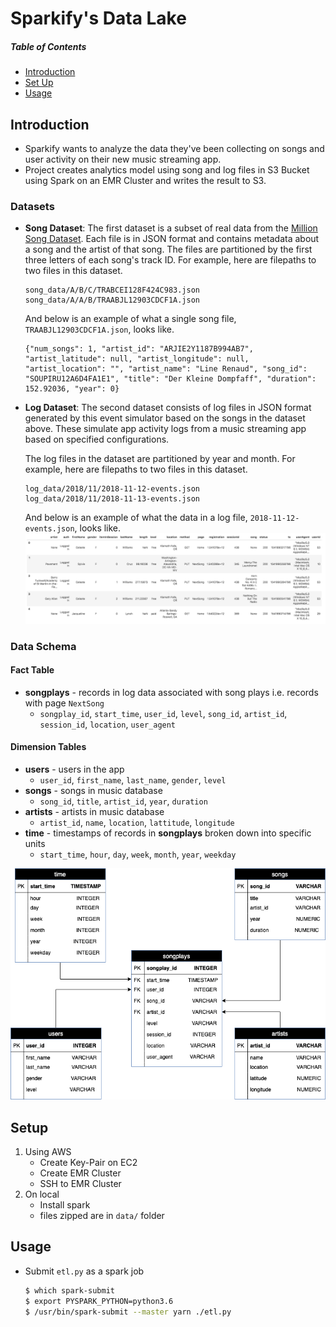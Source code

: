 # Sparkify's Data Lake
##### Table of Contents  
- [Introduction](#introduction)
- [Set Up](#setup)
- [Usage](#usage)

## Introduction
* Sparkify wants to analyze the data they've been collecting on songs and user activity on their new music streaming app.
* Project creates analytics model using song and log files in S3 Bucket using Spark on an EMR Cluster and writes the result to S3.

### Datasets
* **Song Dataset**:
    The first dataset is a subset of real data from the [Million Song Dataset](https://labrosa.ee.columbia.edu/millionsong). Each file is in JSON format and contains metadata about a song and the artist of that song. The files are partitioned by the first three letters of each song's track ID. For example, here are filepaths to two files in this dataset.

    ```
    song_data/A/B/C/TRABCEI128F424C983.json
    song_data/A/A/B/TRAABJL12903CDCF1A.json
    ```
    And below is an example of what a single song file, `TRAABJL12903CDCF1A.json`, looks like.
    ```
    {"num_songs": 1, "artist_id": "ARJIE2Y1187B994AB7", "artist_latitude": null, "artist_longitude": null, "artist_location": "", "artist_name": "Line Renaud", "song_id": "SOUPIRU12A6D4FA1E1", "title": "Der Kleine Dompfaff", "duration": 152.92036, "year": 0}
    ```
* **Log Dataset**:
    The second dataset consists of log files in JSON format generated by this event simulator based on the songs in the dataset above. These simulate app activity logs from a music streaming app based on specified configurations.

    The log files in the dataset are partitioned by year and month. For example, here are filepaths to two files in this dataset.

    ```
    log_data/2018/11/2018-11-12-events.json
    log_data/2018/11/2018-11-13-events.json
    ```
    And below is an example of what the data in a log file, `2018-11-12-events.json`, looks like.
    <img src="../README_IMGS/log_data_sample.png"/>

### Data Schema
#### Fact Table
* **songplays** - records in log data associated with song plays i.e. records with page `NextSong`
    * `songplay_id`, `start_time`, `user_id`, `level`, `song_id`, `artist_id`, `session_id`, `location`, `user_agent`

#### Dimension Tables
* **users** - users in the app
    * `user_id`, `first_name`, `last_name`, `gender`, `level`
* **songs** - songs in music database
    * `song_id`, `title`, `artist_id`, `year`, `duration`
* **artists** - artists in music database
    * `artist_id`, `name`, `location`, `lattitude`, `longitude`
* **time** - timestamps of records in <b>songplays</b> broken down into specific units
    * `start_time`, `hour`, `day`, `week`, `month`, `year`, `weekday`

<img src="../README_IMGS/Sparkify ERD.png"/>

## Setup
1. Using AWS
   * Create Key-Pair on EC2
   * Create EMR Cluster
   * SSH to EMR Cluster
2. On local
   * Install spark
   * files zipped are in `data/` folder

## Usage
* Submit `etl.py` as a spark job
   ```bash
   $ which spark-submit
   $ export PYSPARK_PYTHON=python3.6
   $ /usr/bin/spark-submit --master yarn ./etl.py
   ```